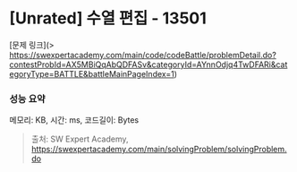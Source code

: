 # [Unrated] 수열 편집 - 13501 

[문제 링크](> https://swexpertacademy.com/main/code/codeBattle/problemDetail.do?contestProbId=AX5MBiQqAbQDFASv&categoryId=AYnnOdjq4TwDFARi&categoryType=BATTLE&battleMainPageIndex=1) 

### 성능 요약

메모리:  KB, 시간:  ms, 코드길이:  Bytes



> 출처: SW Expert Academy, https://swexpertacademy.com/main/solvingProblem/solvingProblem.do
